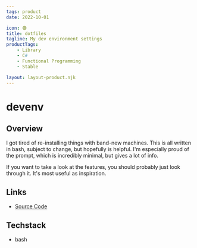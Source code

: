 ```yaml
--- 
tags: product
date: 2022-10-01

icon: 🟢
title: dotfiles
tagline: My dev environment settings
productTags:
    - Library
    - C#
    - Functional Programming
    - Stable

layout: layout-product.njk
---
```


# devenv

## Overview

I got tired of re-installing things with band-new machines. This is all written in bash, subject to change, but hopefully is helpful. I'm especially proud of the prompt, which is incredibly minimal, but gives a lot of info.

If you want to take a look at the features, you should probably just look through it. It's most useful as inspiration.

## Links

- [Source Code](https://github.com/winstonpuckett/devenv)

## Techstack
- bash
